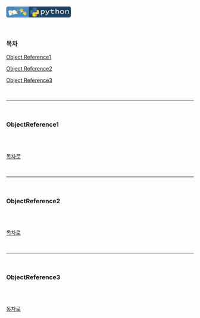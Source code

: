 <br />

 <a href="https://github.com/seol-yu/TIL/tree/master/Python/Python_Basic_To_Advanced" target="_blank"><img src="https://github.com/seol-yu/TIL/blob/master/images/python-badge-logo.png?raw=true" height=30 /></a>

<br />

### 목차

[Object Reference1](#ObjectReference1)

[Object Reference2](#ObjectReference2)

[Object Reference3](#ObjectReference3)

<br />

---

<br />

### ObjectReference1

<br />



<br />

[목차로](#목차)

<br />

---

<br />

### ObjectReference2

<br />



<br />

[목차로](#목차)

<br />

---

<br />

### ObjectReference3

<br />



<br />

[목차로](#목차)

<br />